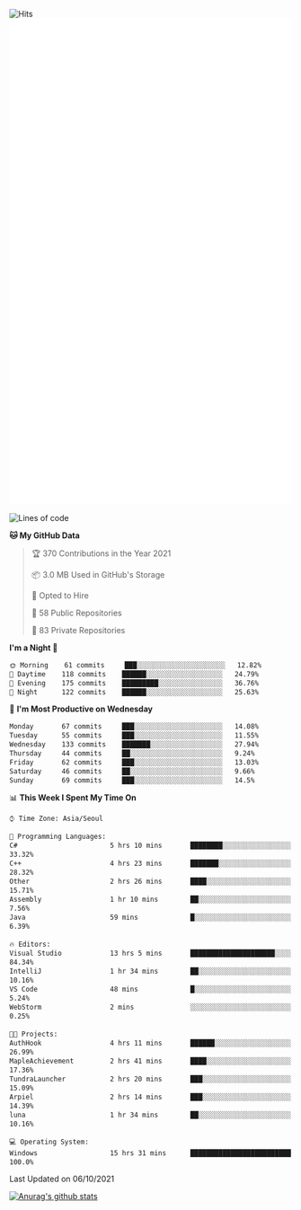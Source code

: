![Hits](https://hits.seeyoufarm.com/api/count/incr/badge.svg?url=https%3A%2F%2Fgithub.com%2Fkokose1234&count_bg=%2379C83D&title_bg=%23555555&icon=apple.svg&icon_color=%23E7E7E7&title=hits&edge_flat=false)
<br/>
![Metrics](https://github.com/kokose1234/kokose1234/blob/main/github-metrics.svg)

<!--START_SECTION:waka-->
![Lines of code](https://img.shields.io/badge/From%20Hello%20World%20I%27ve%20Written-11.9%20million%20lines%20of%20code-blue)

**🐱 My GitHub Data** 

> 🏆 370 Contributions in the Year 2021
 > 
> 📦 3.0 MB Used in GitHub's Storage 
 > 
> 💼 Opted to Hire
 > 
> 📜 58 Public Repositories 
 > 
> 🔑 83 Private Repositories  
 > 
**I'm a Night 🦉** 

```text
🌞 Morning    61 commits     ███░░░░░░░░░░░░░░░░░░░░░░   12.82% 
🌆 Daytime    118 commits    ██████░░░░░░░░░░░░░░░░░░░   24.79% 
🌃 Evening    175 commits    █████████░░░░░░░░░░░░░░░░   36.76% 
🌙 Night      122 commits    ██████░░░░░░░░░░░░░░░░░░░   25.63%

```
📅 **I'm Most Productive on Wednesday** 

```text
Monday       67 commits     ███░░░░░░░░░░░░░░░░░░░░░░   14.08% 
Tuesday      55 commits     ███░░░░░░░░░░░░░░░░░░░░░░   11.55% 
Wednesday    133 commits    ███████░░░░░░░░░░░░░░░░░░   27.94% 
Thursday     44 commits     ██░░░░░░░░░░░░░░░░░░░░░░░   9.24% 
Friday       62 commits     ███░░░░░░░░░░░░░░░░░░░░░░   13.03% 
Saturday     46 commits     ██░░░░░░░░░░░░░░░░░░░░░░░   9.66% 
Sunday       69 commits     ███░░░░░░░░░░░░░░░░░░░░░░   14.5%

```


📊 **This Week I Spent My Time On** 

```text
⌚︎ Time Zone: Asia/Seoul

💬 Programming Languages: 
C#                       5 hrs 10 mins       ████████░░░░░░░░░░░░░░░░░   33.32% 
C++                      4 hrs 23 mins       ███████░░░░░░░░░░░░░░░░░░   28.32% 
Other                    2 hrs 26 mins       ████░░░░░░░░░░░░░░░░░░░░░   15.71% 
Assembly                 1 hr 10 mins        ██░░░░░░░░░░░░░░░░░░░░░░░   7.56% 
Java                     59 mins             █░░░░░░░░░░░░░░░░░░░░░░░░   6.39%

🔥 Editors: 
Visual Studio            13 hrs 5 mins       █████████████████████░░░░   84.34% 
IntelliJ                 1 hr 34 mins        ██░░░░░░░░░░░░░░░░░░░░░░░   10.16% 
VS Code                  48 mins             █░░░░░░░░░░░░░░░░░░░░░░░░   5.24% 
WebStorm                 2 mins              ░░░░░░░░░░░░░░░░░░░░░░░░░   0.25%

🐱‍💻 Projects: 
AuthHook                 4 hrs 11 mins       ██████░░░░░░░░░░░░░░░░░░░   26.99% 
MapleAchievement         2 hrs 41 mins       ████░░░░░░░░░░░░░░░░░░░░░   17.36% 
TundraLauncher           2 hrs 20 mins       ███░░░░░░░░░░░░░░░░░░░░░░   15.09% 
Arpiel                   2 hrs 14 mins       ███░░░░░░░░░░░░░░░░░░░░░░   14.39% 
luna                     1 hr 34 mins        ██░░░░░░░░░░░░░░░░░░░░░░░   10.16%

💻 Operating System: 
Windows                  15 hrs 31 mins      █████████████████████████   100.0%

```


 Last Updated on 06/10/2021
<!--END_SECTION:waka-->

[![Anurag's github stats](https://github-readme-stats.vercel.app/api?username=kokose1234&theme=dracula)](https://github.com/anuraghazra/github-readme-stats)



	
